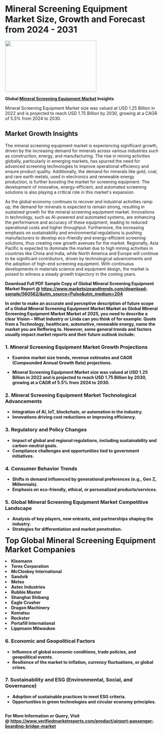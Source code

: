 <H1>Mineral Screening Equipment Market Size, Growth and Forecast from 2024 - 2031</H1><img class="aligncenter size-medium wp-image-584254" src="https://thirdeyenews.in/wp-content/uploads/2024/09/Global-Market-Research-300x168.jpeg" alt="" width="300" height="168" /><p><strong>Global&nbsp;<a href="https://www.marketsizeandtrends.com/download-sample/560562/&amp;utm_source=Pulse&amp;utm_medium=204">Mineral Screening Equipment Market</a> Insights</strong></p><p>Mineral Screening Equipment Market size was valued at USD 1.25 Billion in 2022 and is projected to reach USD 1.75 Billion by 2030, growing at a CAGR of 5.5% from 2024 to 2030.</p><p><h2>Market Growth Insights</h2> <p>The mineral screening equipment market is experiencing significant growth, driven by the increasing demand for minerals across various industries such as construction, energy, and manufacturing. The rise in mining activities globally, particularly in emerging markets, has spurred the need for advanced screening technologies to improve operational efficiency and ensure product quality. Additionally, the demand for minerals like gold, coal, and rare earth metals, used in electronics and renewable energy production, is further boosting the market for screening equipment. The development of innovative, energy-efficient, and automated screening solutions is also playing a critical role in this market's expansion.</p> <p><strong></strong></p> <p>As the global economy continues to recover and industrial activities ramp up, the demand for minerals is expected to remain strong, resulting in sustained growth for the mineral screening equipment market. Innovations in technology, such as AI-powered and automated systems, are enhancing the performance and accuracy of these equipment, leading to reduced operational costs and higher throughput. Furthermore, the increasing emphasis on sustainability and environmental regulations is pushing manufacturers to develop eco-friendly and energy-efficient screening solutions, thus creating new growth avenues for the market. Regionally, Asia Pacific is expected to dominate the market due to high mining activities in countries like China and India, while North America and Europe will continue to be significant contributors, driven by technological advancements and the adoption of high-end screening equipment. With continuous developments in materials science and equipment design, the market is poised to witness a steady growth trajectory in the coming years.</p> <p><strong></p><p><span class=""><strong>Download Full PDF Sample Copy of Global Mineral Screening Equipment Market Report</strong> @ <a href="https://www.marketsizeandtrends.com/download-sample/560562/&amp;utm_source=Pulse&amp;utm_medium=204" target="_blank">https://www.marketsizeandtrends.com/download-sample/560562/&amp;utm_source=Pulse&amp;utm_medium=204</a></span></p><p>In order to make an accurate and perceptive description of future scope of a Global&nbsp;Mineral Screening Equipment Market Market as Global&nbsp;Mineral Screening Equipment Market Market of 2025, you need to describe a clear Vision &ndash; What Industry or Linda can you think of for example: Quote from a Technology, healthcare, automotive, renewable energy, name the market you are Reffering to. However, some general trends and factors usually impact market reports and their future outlook include:</p><h3>1.&nbsp;<strong>Mineral Screening Equipment Market Growth Projections</strong></h3><ul><li>Examine market size trends, revenue estimates and CAGR (Compounded Annual Growth Rate) projections.</li><li><p>Mineral Screening Equipment Market size was valued at USD 1.25 Billion in 2022 and is projected to reach USD 1.75 Billion by 2030, growing at a CAGR of 5.5% from 2024 to 2030.</p></li></ul><h3>2.&nbsp;<strong>Mineral Screening Equipment Market Technological Advancements</strong></h3><ul><li>Integration of AI, IoT, blockchain, or automation in the industry.</li><li>Innovations driving cost reductions or improving efficiency.</li></ul><h3>3.&nbsp;<strong>Regulatory and Policy Changes</strong></h3><ul><li>Impact of global and regional regulations, including sustainability and carbon-neutral goals.</li><li>Compliance challenges and opportunities tied to government initiatives.</li></ul><h3>4.&nbsp;<strong>Consumer Behavior Trends</strong></h3><ul><li>Shifts in demand influenced by generational preferences (e.g., Gen Z, Millennials).</li><li>Emphasis on eco-friendly, ethical, or personalized products/services.</li></ul><h3>5.&nbsp;<strong>Global Mineral Screening Equipment Market Competitive Landscape</strong></h3><ul><li>Analysis of key players, new entrants, and partnerships shaping the industry.</li><li>Strategies for differentiation and market penetration.</li></ul><p data-pm-slice="1 1 []"><span style="color: inherit; font-family: inherit; font-size: 25px;">Top Global Mineral Screening Equipment Market Companies</span></p><div class="" data-test-id=""><p><li>Kleemann</li><li> Terex Corporation</li><li> McCloskey International</li><li> Sandvik</li><li> Metso</li><li> Astec Industries</li><li> Rubble Master</li><li> Shanghai Shibang</li><li> Eagle Crusher</li><li> Dragon Machinery</li><li> Komatsu</li><li> Rockster</li><li> Portafill International</li><li> Lippmann Milwaukee</li></p></div><h3>6.&nbsp;<strong>Economic and Geopolitical Factors</strong></h3><ul><li>Influence of global economic conditions, trade policies, and geopolitical events.</li><li>Resilience of the market to inflation, currency fluctuations, or global crises.</li></ul><h3>7.&nbsp;<strong>Sustainability and ESG (Environmental, Social, and Governance)</strong></h3><ul><li>Adoption of sustainable practices to meet ESG criteria.</li><li>Opportunities in green technologies and circular economy principles.</li></ul><h2><strong style="font-size: 14px;">For More Information or Query, Visit @&nbsp;</strong><a style="background-color: #ffffff; font-size: 14px;" href="https://www.marketsizeandtrends.com/report/mineral-screening-equipment-market/" target="_blank">https://www.verifiedmarketreports.com/product/airport-passenger-boarding-bridge-market</a></h2>
